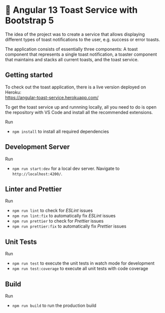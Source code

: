 # 🍞 Angular 13 Toast Service with Bootstrap 5

The idea of the project was to create a service that allows displaying different types of toast notifications to the user, e.g. success or error toasts.

The application consists of essentially three components: A toast component that represents a single toast notification, a toaster component that maintains and stacks all current toasts, and the toast service.

## Getting started

To check out the toast application, there is a live version deployed on Heroku:  
https://angular-toast-service.herokuapp.com/

To get the toast service up and runnning locally, all you need to do is open the repository with VS Code and install all the recommended extensions.

Run

- `npm install` to install all required dependencies

## Development Server

Run

- `npm run start:dev` for a local dev server. Navigate to `http://localhost:4200/`.

## Linter and Prettier

Run

- `npm run lint` to check for _ESLint_ issues
- `npm run lint:fix` to automatically fix _ESLint_ issues
- `npm run prettier` to check for _Prettier_ issues
- `npm run prettier:fix` to automatically fix _Prettier_ issues

## Unit Tests

Run

- `npm run test` to execute the unit tests in watch mode for development
- `npm run test:coverage` to execute all unit tests with code coverage

## Build

Run

- `npm run build` to run the production build
